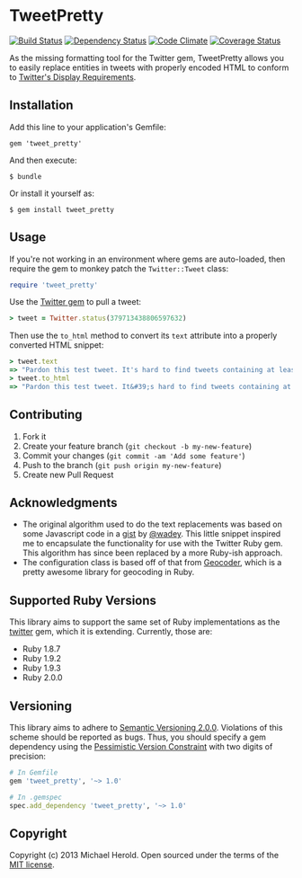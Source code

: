 # TweetPretty

[![Build Status](https://travis-ci.org/michaelherold/tweet_pretty.png?branch=master)][travis]
[![Dependency Status](https://gemnasium.com/michaelherold/tweet_pretty.png?travis)][gemnasium]
[![Code Climate](https://codeclimate.com/github/michaelherold/tweet_pretty.png)][codeclimate]
[![Coverage Status](https://coveralls.io/repos/michaelherold/tweet_pretty/badge.png?branch=master)][coveralls]

[gem]: https://rubygems.org/gems/twitter
[travis]: http://travis-ci.org/michaelherold/tweet_pretty
[gemnasium]: https://gemnasium.com/michaelherold/tweet_pretty
[codeclimate]: https://codeclimate.com/github/michaelherold/tweet_pretty
[coveralls]: https://coveralls.io/r/michaelherold/tweet_pretty
[pledgie]: http://pledgie.com/campaigns/18388

As the missing formatting tool for the Twitter gem, TweetPretty allows you to easily replace
entities in tweets with properly encoded HTML to conform to
[Twitter's Display Requirements][display-reqs].

[display-reqs]: https://dev.twitter.com/terms/display-requirements

## Installation

Add this line to your application's Gemfile:

    gem 'tweet_pretty'

And then execute:

    $ bundle

Or install it yourself as:

    $ gem install tweet_pretty

## Usage

If you're not working in an environment where gems are auto-loaded, then require
the gem to monkey patch the ```Twitter::Tweet``` class:

```ruby
require 'tweet_pretty'
```

Use the [Twitter gem][twitter-gem] to pull a tweet:

```ruby
> tweet = Twitter.status(379713438806597632)
```

Then use the ```to_html``` method to convert its ```text``` attribute into
a properly converted HTML snippet:

```ruby
> tweet.text
=> "Pardon this test tweet. It's hard to find tweets containing at least one of each entity. #devtest @mherold https://t.co/CbYo8pjDDO"
> tweet.to_html
=> "Pardon this test tweet. It&#39;s hard to find tweets containing at least one of each entity. <a class="hashtag" href="http://twitter.com/search?q=#devtest">#devtest</a> <a class="user-mention" title="Michael Herold" href="http://twitter.com/mherold">@mherold</a> <a class="link" href="https://t.co/CbYo8pjDDO">twitter.com/mherold</a>"
```

[twitter-gem]: https://github.com/sferik/twitter

## Contributing

1. Fork it
2. Create your feature branch (`git checkout -b my-new-feature`)
3. Commit your changes (`git commit -am 'Add some feature'`)
4. Push to the branch (`git push origin my-new-feature`)
5. Create new Pull Request

## Acknowledgments

* The original algorithm used to do the text replacements was based on some Javascript code
  in a [gist][gist-source] by [@wadey][wadey]. This little snippet inspired me to encapsulate
  the functionality for use with the Twitter Ruby gem. This algorithm has since been replaced
  by a more Ruby-ish approach.
* The configuration class is based off of that from [Geocoder][geocoder], which is
  a pretty awesome library for geocoding in Ruby.

[geocoder]: https://github.com/alexreisner/geocoder
[gist-source]: https://gist.github.com/wadey/442463
[wadey]: https://github.com/wadey

## Supported Ruby Versions

This library aims to support the same set of Ruby implementations as the [twitter][twitter-gem]
gem, which it is extending. Currently, those are:

* Ruby 1.8.7
* Ruby 1.9.2
* Ruby 1.9.3
* Ruby 2.0.0

## Versioning

This library aims to adhere to [Semantic Versioning 2.0.0][semver]. Violations of this scheme
should be reported as bugs. Thus, you should specify a gem dependency using the
[Pessimistic Version Constraint][pessimistic] with two digits of precision:

```ruby
# In Gemfile
gem 'tweet_pretty', '~> 1.0'

# In .gemspec
spec.add_dependency 'tweet_pretty', '~> 1.0'
```

[pessimistic]: http://guides.rubygems.org/#page74
[semver]: http://semver.org

## Copyright

Copyright (c) 2013 Michael Herold. Open sourced under the terms of the
[MIT license][license].

[license]: http://opensource.org/licenses/MIT